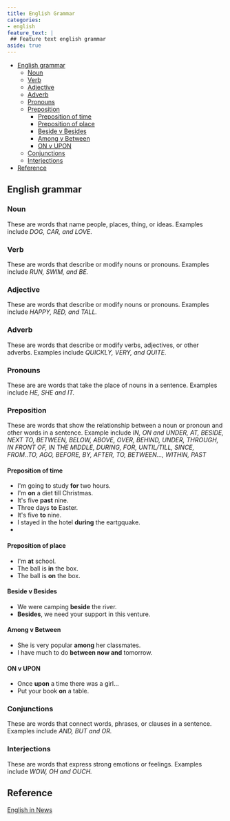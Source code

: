 ```yaml
---
title: English Grammar
categories:
- english
feature_text: |
 ## Feature text english grammar
aside: true
---
```


- [English grammar](#english-grammar)
  - [Noun](#noun)
  - [Verb](#verb)
  - [Adjective](#adjective)
  - [Adverb](#adverb)
  - [Pronouns](#pronouns)
  - [Preposition](#preposition)
    - [Preposition of time](#preposition-of-time)
    - [Preposition of place](#preposition-of-place)
    - [Beside v Besides](#beside-v-besides)
    - [Among v Between](#among-v-between)
    - [ON v UPON](#on-v-upon)
  - [Conjunctions](#conjunctions)
  - [Interjections](#interjections)
- [Reference](#reference)


## English grammar

### Noun
These are words that name people, places, thing, or ideas. Examples include *DOG, CAR, and LOVE*.  
### Verb
These are words that describe or modify nouns or pronouns. Examples include *RUN, SWIM, and BE.*  
### Adjective  
These are words that describe or modify nouns or pronouns. Examples include *HAPPY, RED, and TALL.*
### Adverb  
These are words that describe or modify verbs, adjectives, or other adverbs. Examples include *QUICKLY, VERY, and QUITE.*
### Pronouns  
These are are words that take the place of nouns in a sentence. Examples include *HE, SHE and IT.*
### Preposition 
These are words that show the relationship between a noun or pronoun and other words in a sentence. Example include *IN, ON and UNDER, AT, BESIDE, NEXT TO, BETWEEN, BELOW, ABOVE, OVER, BEHIND, UNDER, THROUGH, IN FRONT OF, IN THE MIDDLE, DURING, FOR, UNTIL/TILL, SINCE, FROM..TO, AGO, BEFORE, BY, AFTER, TO, BETWEEN..., WITHIN, PAST*

#### Preposition of time
- I'm going to study **for** two hours.
- I'm **on** a diet till Christmas.
- It's five **past** nine.
- Three days **to** Easter.
- It's five **to** nine.
- I stayed in the hotel **during** the eartgquake.
- 
#### Preposition of place
- I'm **at** school.
- The ball is **in** the box.
- The ball is **on** the box.

#### Beside v Besides
- We were camping **beside** the river.
- **Besides**, we need your support in this venture.
#### Among v Between
- She is very popular **among** her classmates.
- I have much to do **between now and** tomorrow.
#### ON v UPON
- Once **upon** a time there was a girl...
- Put your book **on** a table.

### Conjunctions
These are words that connect words, phrases, or clauses in a sentence. Examples include *AND, BUT and OR.*
### Interjections  
These are words that express strong emotions or feelings. Examples include *WOW, OH and OUCH.*

## Reference

[English in News](https://www.youtube.com/watch?v=QXVzmzhxWWc)
